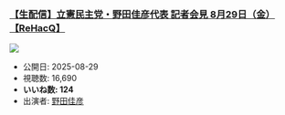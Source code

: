 ### [【生配信】立憲民主党・野田佳彦代表 記者会見 8月29日（金）【ReHacQ】](https://www.youtube.com/watch?v=VwX1nM9Uu7A)
[![](https://img.youtube.com/vi/VwX1nM9Uu7A/sddefault.jpg)](https://www.youtube.com/watch?v=VwX1nM9Uu7A)
-   公開日: 2025-08-29
-   視聴数: 16,690
-   **いいね数: 124**
-   出演者: [野田佳彦](/rehacq_fan/people/野田佳彦 "wikilink")
